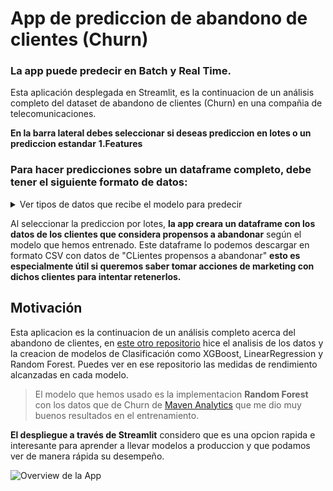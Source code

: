 # App de prediccion de abandono de clientes (Churn) 
### La app puede predecir en Batch y Real Time.

Esta aplicación desplegada en Streamlit, es la continuacion de un análisis completo del dataset de abandono de clientes (Churn) en una compañia de telecomunicaciones.

**En la barra lateral debes seleccionar si deseas prediccion en lotes o un prediccion estandar**
**1.Features**
### Para hacer predicciones sobre un dataframe completo, debe tener el siguiente formato de datos:

<details>
  <summary>Ver tipos de datos que recibe el modelo para predecir</summary>
  
  <ul style="overflow-y: scroll; max-height: 200px;">
    <li>'Gender': str</li>
    <li>'Age': int</li>
    <li>'Married': bool</li>
    <li>'Number of Dependents': int</li>
    <li>'Number of Referrals': int</li>
    <li>'Tenure in Months': int</li>
    <li>'Offer': bool</li>
    <li>'Phone Service': bool</li>
    <li>'Multiple Lines': bool</li>
    <li>'Internet Service': bool</li>
    <li>'Online Security': bool</li>
    <li>'Online Backup': bool</li>
    <li>'Device Protection Plan': bool</li>
    <li>'Premium Tech Support': bool</li>
    <li>'Streaming TV': bool</li>
    <li>'Streaming Movies': bool</li>
    <li>'Streaming Music': bool</li>
    <li>'Unlimited Data': bool</li>
    <li>'Paperless Billing': bool</li>
    <li>'Monthly Charge': float</li>
    <li>'Total Charges': float</li>
    <li>'Total Refunds': float</li>
    <li>'Total Extra Data Charges': float</li>
    <li>'Total Long Distance Charges': float</li>
    <li>'Internet Type_Cable': bool</li>
    <li>'Internet Type_DSL': bool</li>
    <li>'Internet Type_Fiber Optic': bool</li>
    <li>'Contract_Month-to-Month': bool</li>
    <li>'Contract_One Year': bool</li>
    <li>'Contract_Two Year': bool</li>
    <li>'Payment Method_Bank Withdrawal': bool</li>
    <li>'Payment Method_Credit Card': bool</li>
    <li>'Payment Method_Mailed Check': bool</li>
  </ul>
</details>

Al seleccionar la prediccion por lotes, **la app creara un dataframe con los datos de los clientes que considera propensos a abandonar** según el modelo que hemos entrenado.
Este dataframe lo podemos descargar en formato CSV con datos de "CLientes propensos a abandonar" **esto es especialmente útil si queremos saber tomar acciones de marketing con dichos clientes para intentar retenerlos.**

## Motivación
Esta aplicacion es la continuacion de un análisis completo acerca del abandono de clientes, en [este otro repositorio](https://github.com/ricardobrein/Customer-churn-prediction-models) hice el analisis de los datos y la creacion de modelos de Clasificación como XGBoost, LinearRegression y Random Forest. Puedes ver en ese repositorio las medidas de rendimiento alcanzadas en cada modelo.

> El modelo que hemos usado es la implementacion **Random Forest** con los datos que de Churn de [Maven Analytics](mavenanalytics.io) que me dio muy buenos resultados en el entrenamiento.

**El despliegue a través de Streamlit** considero que es una opcion rapida e interesante para aprender a llevar modelos a produccion  y que podamos ver de manera rápida su desempeño.

![Overview de la App](appgif.gif)


